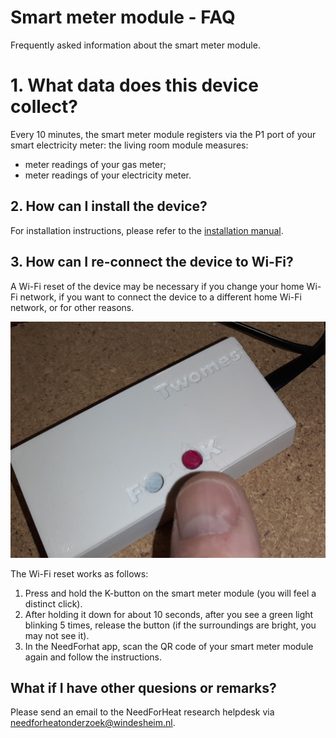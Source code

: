 # Smart meter module - FAQ

Frequently asked information about the smart meter module.

# 1. What data does this device collect?

Every 10 minutes, the smart meter module registers via the P1 port of your smart electricity meter:
the living room module measures:

- meter readings of your gas meter;
- meter readings of your electricity meter.

## 2. How can I install the device?

For installation instructions, please refer to the [installation manual](../../installation/).

## 3. How can I re-connect the device to Wi-Fi?

A Wi-Fi reset of the device may be necessary if you change your home Wi-Fi network, if you want to connect the device to a different home Wi-Fi network, or for other reasons.

![device](../assets/p1-gateway-wi-fi-reset.jpg)

The Wi-Fi reset works as follows:

1. Press and hold the K-button on the smart meter module (you will feel a distinct click).
2. After holding it down for about 10 seconds, after you see a green light blinking 5 times, release the button (if the surroundings are bright, you may not see it).
3. In the NeedForhat app, scan the QR code of your smart meter module again and follow the instructions.

## What if I have other quesions or remarks?
Please send an email to the NeedForHeat research helpdesk via [needforheatonderzoek@windesheim.nl](needforheatonderzoek@windesheim.nl).
